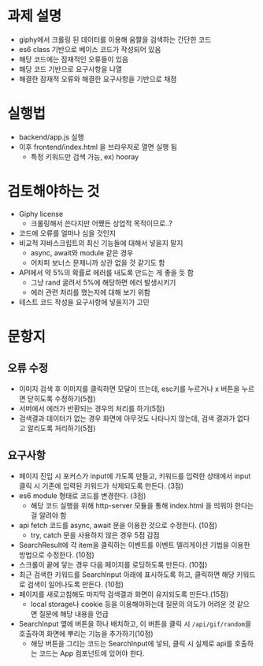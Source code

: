 # 과제 설명

- giphy에서 크롤링 된 데이터를 이용해 움짤을 검색하는 간단한 코드
- es6 class 기반으로 베이스 코드가 작성되어 있음
- 해당 코드에는 잠재적인 오류들이 있음
- 해당 코드 기반으로 요구사항을 나열
- 해결한 잠재적 오류와 해결한 요구사항을 기반으로 채점

# 실행법

- backend/app.js 실행
- 이후 frontend/index.html 을 브라우저로 열면 실행 됨
  - 특정 키워드만 검색 가능, ex) hooray

# 검토해야하는 것

- Giphy license
  - 크롤링해서 쓴다지만 어쨌든 상업적 목적이므로..?
- 코드에 오류를 얼마나 심을 것인지
- 비교적 자바스크립트의 최신 기능들에 대해서 넣을지 말지
  - async, await와 module 같은 경우
  - 어차피 보너스 문제니까 상관 없을 것 같기도 함
- API에서 약 5%의 확률로 에러를 내도록 만드는 게 좋을 듯 함
  - 그냥 rand 굴려서 5%에 해당하면 에러 발생시키기
  - 에러 관련 처리를 했는지에 대해 보기 위함
- 테스트 코드 작성을 요구사항에 넣을지가 고민

# 문항지

## 오류 수정

- 이미지 검색 후 이미지를 클릭하면 모달이 뜨는데, esc키를 누르거나 x 버튼을 누르면 닫히도록 수정하기(5점)
- 서버에서 에러가 반환되는 경우의 처리를 하기(5점)
- 검색결과 데이터가 없는 경우 화면에 아무것도 나타나지 않는데, 검색 결과가 없다고 알리도록 처리하기(5점)

## 요구사항

- 페이지 진입 시 포커스가 input에 가도록 만들고, 키워드를 입력한 상태에서 input 클릭 시 기존에 입력된 키워드가 삭제되도록 만든다. (3점)
- es6 module 형태로 코드를 변경한다. (3점)
  - 해당 코드 실행을 위해 http-server 모듈을 통해 index.html 을 띄워야 한다는 걸 알려야 함
- api fetch 코드를 async, await 문을 이용한 것으로 수정한다. (10점)
  - try, catch 문을 사용하지 않은 경우 5점 감점
- SearchResult에 각 item을 클릭하는 이벤트를 이벤트 델리게이션 기법을 이용한 방법으로 수정한다. (10점)
- 스크롤이 끝에 닿는 경우 다음 페이지를 로딩하도록 만든다. (10점)
- 최근 검색한 키워드를 SearchInput 아래에 표시하도록 하고, 클릭하면 해당 키워드로 검색이 일어나도록 만든다. (10점)
- 페이지를 새로고침해도 마지막 검색결과 화면이 유지되도록 만든다.(15점)
  - local storage나 cookie 등을 이용해야하는데 질문의 의도가 어려운 것 같으면 질문에 해당 내용을 언급
- SearchInput 옆에 버튼을 하나 배치하고, 이 버튼을 클릭 시 `/api/gif/random`을 호출하여 화면에 뿌리는 기능을 추가하기(10점)
  - 해당 버튼을 그리는 코드는 SearchInput에 넣되, 클릭 시 실제로 api를 호출하는 코드는 App 컴포넌트에 있어야 한다.
